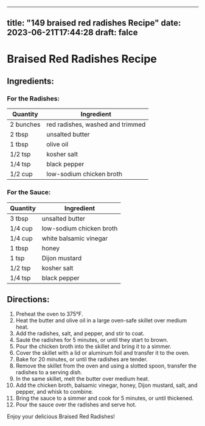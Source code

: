 
---
title: "149 braised red radishes Recipe"
date: 2023-06-21T17:44:28
draft: falce
---

# Braised Red Radishes Recipe

## Ingredients:

### For the Radishes:
| Quantity | Ingredient |
| ------ | ----------- |
| 2 bunches | red radishes, washed and trimmed |
| 2 tbsp | unsalted butter |
| 1 tbsp | olive oil |
| 1/2 tsp | kosher salt |
| 1/4 tsp | black pepper |
| 1/2 cup | low-sodium chicken broth |

### For the Sauce:
| Quantity | Ingredient |
| ------ | ----------- |
| 3 tbsp | unsalted butter |
| 1/4 cup | low-sodium chicken broth |
| 1/4 cup | white balsamic vinegar |
| 1 tbsp | honey |
| 1 tsp | Dijon mustard |
| 1/2 tsp | kosher salt |
| 1/4 tsp | black pepper |

## Directions:

1. Preheat the oven to 375°F.
2. Heat the butter and olive oil in a large oven-safe skillet over medium heat.
3. Add the radishes, salt, and pepper, and stir to coat.
4. Sauté the radishes for 5 minutes, or until they start to brown.
5. Pour the chicken broth into the skillet and bring it to a simmer.
6. Cover the skillet with a lid or aluminum foil and transfer it to the oven.
7. Bake for 20 minutes, or until the radishes are tender.
8. Remove the skillet from the oven and using a slotted spoon, transfer the radishes to a serving dish.
9. In the same skillet, melt the butter over medium heat.
10. Add the chicken broth, balsamic vinegar, honey, Dijon mustard, salt, and pepper, and whisk to combine.
11. Bring the sauce to a simmer and cook for 5 minutes, or until thickened.
12. Pour the sauce over the radishes and serve hot.

Enjoy your delicious Braised Red Radishes!

